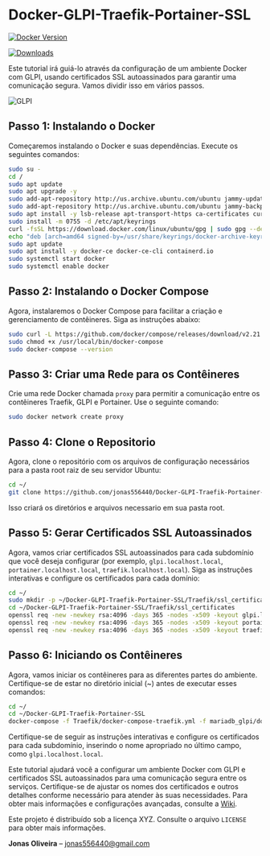 # Docker-GLPI-Traefik-Portainer-SSL

[![Docker Version](https://img.shields.io/docker/v/my-docker-image.svg?style=flat-square)](https://hub.docker.com/r/jonas556440)

[![Downloads](https://img.shields.io/docker/pulls/my-docker-image.svg?style=flat-square)](https://hub.docker.com/r/jonas556440/glpi)

Este tutorial irá guiá-lo através da configuração de um ambiente Docker com GLPI, usando certificados SSL autoassinados para garantir uma comunicação segura. Vamos dividir isso em vários passos.

![GLPI](../header.png)

## Passo 1: Instalando o Docker

Começaremos instalando o Docker e suas dependências. Execute os seguintes comandos:

```sh
sudo su -
cd /
sudo apt update
sudo apt upgrade -y
sudo add-apt-repository http://us.archive.ubuntu.com/ubuntu jammy-updates multiverse
sudo add-apt-repository http://us.archive.ubuntu.com/ubuntu jammy-backports main restricted universe multiverse
sudo apt install -y lsb-release apt-transport-https ca-certificates curl gnupg software-properties-common -y
sudo install -m 0755 -d /etc/apt/keyrings
curl -fsSL https://download.docker.com/linux/ubuntu/gpg | sudo gpg --dearmor -o /usr/share/keyrings/docker-archive-keyring.gpg
echo "deb [arch=amd64 signed-by=/usr/share/keyrings/docker-archive-keyring.gpg] https://download.docker.com/linux/ubuntu $(lsb_release -cs) stable" | sudo tee /etc/apt/sources.list.d/docker.list > /dev/null
sudo apt update
sudo apt install -y docker-ce docker-ce-cli containerd.io
sudo systemctl start docker
sudo systemctl enable docker
```

## Passo 2: Instalando o Docker Compose

Agora, instalaremos o Docker Compose para facilitar a criação e gerenciamento de contêineres. Siga as instruções abaixo:

```sh
sudo curl -L https://github.com/docker/compose/releases/download/v2.21.0/docker-compose-`uname -s`-`uname -m` -o /usr/local/bin/docker-compose
sudo chmod +x /usr/local/bin/docker-compose
sudo docker-compose --version
```

## Passo 3: Criar uma Rede para os Contêineres

Crie uma rede Docker chamada `proxy` para permitir a comunicação entre os contêineres Traefik, GLPI e Portainer. Use o seguinte comando:

```sh
sudo docker network create proxy
```

## Passo 4: Clone o Repositorio
Agora, clone o repositório com os arquivos de configuração necessários para a pasta root raiz de seu servidor Ubuntu:

```sh
cd ~/
git clone https://github.com/jonas556440/Docker-GLPI-Traefik-Portainer-SSL.git
```
Isso criará os diretórios e arquivos necessario em sua pasta root.

## Passo 5: Gerar Certificados SSL Autoassinados

Agora, vamos criar certificados SSL autoassinados para cada subdomínio que você deseja configurar (por exemplo, `glpi.localhost.local`, `portainer.localhost.local`, `traefik.localhost.local`). Siga as instruções interativas e configure os certificados para cada domínio:

```sh
cd ~/
sudo mkdir -p ~/Docker-GLPI-Traefik-Portainer-SSL/Traefik/ssl_certificates
cd ~/Docker-GLPI-Traefik-Portainer-SSL/Traefik/ssl_certificates
openssl req -new -newkey rsa:4096 -days 365 -nodes -x509 -keyout glpi.localhost.local.key -out glpi.localhost.local.crt
openssl req -new -newkey rsa:4096 -days 365 -nodes -x509 -keyout portainer.localhost.local.key -out portainer.localhost.local.crt
openssl req -new -newkey rsa:4096 -days 365 -nodes -x509 -keyout traefik.localhost.local.key -out traefik.localhost.local.crt
```

## Passo 6: Iniciando os Contêineres
Agora, vamos iniciar os contêineres para as diferentes partes do ambiente. Certifique-se de estar no diretório inicial (~) antes de executar esses comandos:

```sh
cd ~/
cd ~/Docker-GLPI-Traefik-Portainer-SSL
docker-compose -f Traefik/docker-compose-traefik.yml -f mariadb_glpi/docker-compose-mariadb.yml -f GLPI/docker-compose-glpi.yml -f Portainer/docker-compose-portainer.yml up -d
```

Certifique-se de seguir as instruções interativas e configure os certificados para cada subdomínio, inserindo o nome apropriado no último campo, como `glpi.localhost.local`.

Este tutorial ajudará você a configurar um ambiente Docker com GLPI e certificados SSL autoassinados para uma comunicação segura entre os serviços. Certifique-se de ajustar os nomes dos certificados e outros detalhes conforme necessário para atender às suas necessidades. Para obter mais informações e configurações avançadas, consulte a [Wiki][wiki]. 


Este projeto é distribuído sob a licença XYZ. Consulte o arquivo `LICENSE` para obter mais informações.

**Jonas Oliveira** – jonas556440@gmail.com

[npm-image]: https://img.shields.io/npm/v/datadog-metrics.svg?style=flat-square
[npm-url]: https://npmjs.org/package/datadog-metrics
[npm-downloads]: https://img.shields.io/npm/dm/datadog-metrics.svg?style=flat-square
[travis-image]: https://img.shields.io/travis/dbader/node-datadog-metrics/master.svg?style=flat-square
[travis-url]: https://travis-ci.org/dbader/node-datadog-metrics
[wiki]: https://github.com/seunome/seuprojeto/wiki
